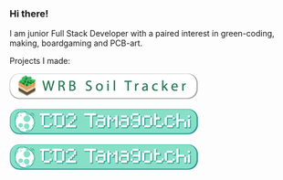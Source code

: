 ### Hi there!

I am junior Full Stack Developer with a paired interest in green-coding, making, boardgaming and PCB-art.

Projects I made:

[![forthebadge Soil Tracker](https://raw.githubusercontent.com/zikaden/Soil-Tracker/main/client/src/assets/badge_logo.png?token=GHSAT0AAAAAABYNPLDQKNKXJ5AONSTH44YMYYXSFQA)]((https://wrbsoiltracker.herokuapp.com/))

[![forthebadge CO2Tamagotchi](https://raw.githubusercontent.com/zikaden/CO2_Tamagotchi/master/public/images/badge_logo.png)]((https://co2tamagotchiapp.herokuapp.com/))

[![forthebadge CO2Tamagotchi](https://raw.githubusercontent.com/zikaden/CO2_Tamagotchi/master/public/images/badge_logo.png)]([https://www.python.org/](https://co2tamagotchiapp.herokuapp.com/))

